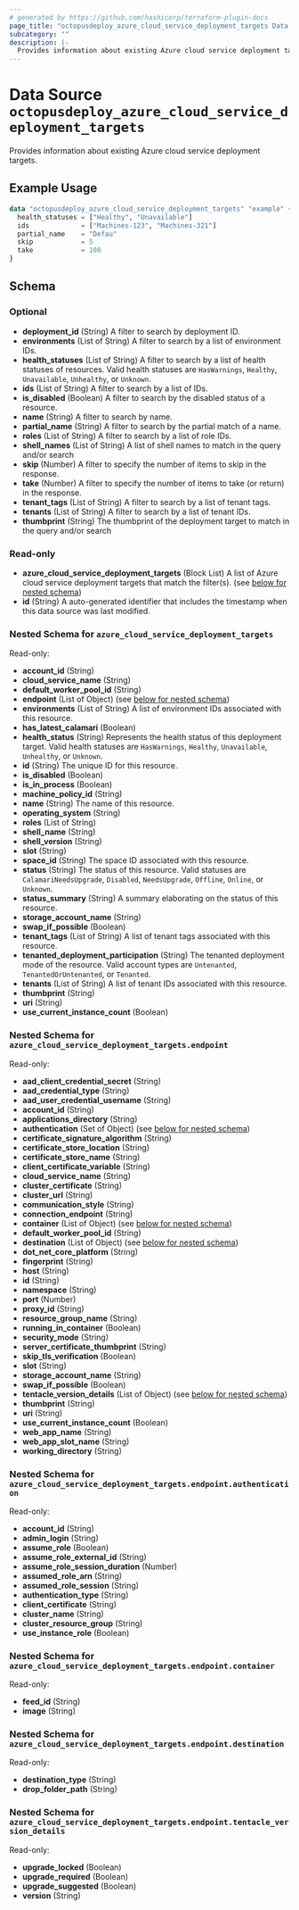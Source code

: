 ```yaml
---
# generated by https://github.com/hashicorp/terraform-plugin-docs
page_title: "octopusdeploy_azure_cloud_service_deployment_targets Data Source - terraform-provider-octopusdeploy"
subcategory: ""
description: |-
  Provides information about existing Azure cloud service deployment targets.
---
```


# Data Source `octopusdeploy_azure_cloud_service_deployment_targets`

Provides information about existing Azure cloud service deployment targets.

## Example Usage

```terraform
data "octopusdeploy_azure_cloud_service_deployment_targets" "example" {
  health_statuses = ["Healthy", "Unavailable"]
  ids             = ["Machines-123", "Machines-321"]
  partial_name    = "Defau"
  skip            = 5
  take            = 100
}
```

<!-- schema generated by tfplugindocs -->
## Schema

### Optional

- **deployment_id** (String) A filter to search by deployment ID.
- **environments** (List of String) A filter to search by a list of environment IDs.
- **health_statuses** (List of String) A filter to search by a list of health statuses of resources. Valid health statuses are `HasWarnings`, `Healthy`, `Unavailable`, `Unhealthy`, or `Unknown`.
- **ids** (List of String) A filter to search by a list of IDs.
- **is_disabled** (Boolean) A filter to search by the disabled status of a resource.
- **name** (String) A filter to search by name.
- **partial_name** (String) A filter to search by the partial match of a name.
- **roles** (List of String) A filter to search by a list of role IDs.
- **shell_names** (List of String) A list of shell names to match in the query and/or search
- **skip** (Number) A filter to specify the number of items to skip in the response.
- **take** (Number) A filter to specify the number of items to take (or return) in the response.
- **tenant_tags** (List of String) A filter to search by a list of tenant tags.
- **tenants** (List of String) A filter to search by a list of tenant IDs.
- **thumbprint** (String) The thumbprint of the deployment target to match in the query and/or search

### Read-only

- **azure_cloud_service_deployment_targets** (Block List) A list of Azure cloud service deployment targets that match the filter(s). (see [below for nested schema](#nestedblock--azure_cloud_service_deployment_targets))
- **id** (String) A auto-generated identifier that includes the timestamp when this data source was last modified.

<a id="nestedblock--azure_cloud_service_deployment_targets"></a>
### Nested Schema for `azure_cloud_service_deployment_targets`

Read-only:

- **account_id** (String)
- **cloud_service_name** (String)
- **default_worker_pool_id** (String)
- **endpoint** (List of Object) (see [below for nested schema](#nestedatt--azure_cloud_service_deployment_targets--endpoint))
- **environments** (List of String) A list of environment IDs associated with this resource.
- **has_latest_calamari** (Boolean)
- **health_status** (String) Represents the health status of this deployment target. Valid health statuses are `HasWarnings`, `Healthy`, `Unavailable`, `Unhealthy`, or `Unknown`.
- **id** (String) The unique ID for this resource.
- **is_disabled** (Boolean)
- **is_in_process** (Boolean)
- **machine_policy_id** (String)
- **name** (String) The name of this resource.
- **operating_system** (String)
- **roles** (List of String)
- **shell_name** (String)
- **shell_version** (String)
- **slot** (String)
- **space_id** (String) The space ID associated with this resource.
- **status** (String) The status of this resource. Valid statuses are `CalamariNeedsUpgrade`, `Disabled`, `NeedsUpgrade`, `Offline`, `Online`, or `Unknown`.
- **status_summary** (String) A summary elaborating on the status of this resource.
- **storage_account_name** (String)
- **swap_if_possible** (Boolean)
- **tenant_tags** (List of String) A list of tenant tags associated with this resource.
- **tenanted_deployment_participation** (String) The tenanted deployment mode of the resource. Valid account types are `Untenanted`, `TenantedOrUntenanted`, or `Tenanted`.
- **tenants** (List of String) A list of tenant IDs associated with this resource.
- **thumbprint** (String)
- **uri** (String)
- **use_current_instance_count** (Boolean)

<a id="nestedatt--azure_cloud_service_deployment_targets--endpoint"></a>
### Nested Schema for `azure_cloud_service_deployment_targets.endpoint`

Read-only:

- **aad_client_credential_secret** (String)
- **aad_credential_type** (String)
- **aad_user_credential_username** (String)
- **account_id** (String)
- **applications_directory** (String)
- **authentication** (Set of Object) (see [below for nested schema](#nestedobjatt--azure_cloud_service_deployment_targets--endpoint--authentication))
- **certificate_signature_algorithm** (String)
- **certificate_store_location** (String)
- **certificate_store_name** (String)
- **client_certificate_variable** (String)
- **cloud_service_name** (String)
- **cluster_certificate** (String)
- **cluster_url** (String)
- **communication_style** (String)
- **connection_endpoint** (String)
- **container** (List of Object) (see [below for nested schema](#nestedobjatt--azure_cloud_service_deployment_targets--endpoint--container))
- **default_worker_pool_id** (String)
- **destination** (List of Object) (see [below for nested schema](#nestedobjatt--azure_cloud_service_deployment_targets--endpoint--destination))
- **dot_net_core_platform** (String)
- **fingerprint** (String)
- **host** (String)
- **id** (String)
- **namespace** (String)
- **port** (Number)
- **proxy_id** (String)
- **resource_group_name** (String)
- **running_in_container** (Boolean)
- **security_mode** (String)
- **server_certificate_thumbprint** (String)
- **skip_tls_verification** (Boolean)
- **slot** (String)
- **storage_account_name** (String)
- **swap_if_possible** (Boolean)
- **tentacle_version_details** (List of Object) (see [below for nested schema](#nestedobjatt--azure_cloud_service_deployment_targets--endpoint--tentacle_version_details))
- **thumbprint** (String)
- **uri** (String)
- **use_current_instance_count** (Boolean)
- **web_app_name** (String)
- **web_app_slot_name** (String)
- **working_directory** (String)

<a id="nestedobjatt--azure_cloud_service_deployment_targets--endpoint--authentication"></a>
### Nested Schema for `azure_cloud_service_deployment_targets.endpoint.authentication`

Read-only:

- **account_id** (String)
- **admin_login** (String)
- **assume_role** (Boolean)
- **assume_role_external_id** (String)
- **assume_role_session_duration** (Number)
- **assumed_role_arn** (String)
- **assumed_role_session** (String)
- **authentication_type** (String)
- **client_certificate** (String)
- **cluster_name** (String)
- **cluster_resource_group** (String)
- **use_instance_role** (Boolean)


<a id="nestedobjatt--azure_cloud_service_deployment_targets--endpoint--container"></a>
### Nested Schema for `azure_cloud_service_deployment_targets.endpoint.container`

Read-only:

- **feed_id** (String)
- **image** (String)


<a id="nestedobjatt--azure_cloud_service_deployment_targets--endpoint--destination"></a>
### Nested Schema for `azure_cloud_service_deployment_targets.endpoint.destination`

Read-only:

- **destination_type** (String)
- **drop_folder_path** (String)


<a id="nestedobjatt--azure_cloud_service_deployment_targets--endpoint--tentacle_version_details"></a>
### Nested Schema for `azure_cloud_service_deployment_targets.endpoint.tentacle_version_details`

Read-only:

- **upgrade_locked** (Boolean)
- **upgrade_required** (Boolean)
- **upgrade_suggested** (Boolean)
- **version** (String)


